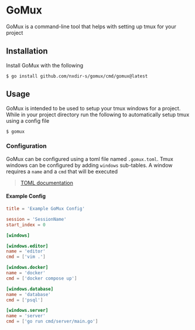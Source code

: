 # GoMux

GoMux is a command-line tool that helps with setting up tmux for your project

## Installation

Install GoMux with the following

```shell
$ go install github.com/nxdir-s/gomux/cmd/gomux@latest
```

## Usage

GoMux is intended to be used to setup your tmux windows for a project. While in your project directory
run the following to automatically setup tmux using a config file

```shell
$ gomux
```

### Configuration

GoMux can be configured using a toml file named `.gomux.toml`. Tmux windows can be configured by adding `windows` sub-tables. A window
requires a `name` and a `cmd` that will be executed

> [TOML documentation](https://toml.io/en/v1.0.0)

#### Example Config

```toml
title = 'Example GoMux Config'

session = 'SessionName'
start_index = 0

[windows]

[windows.editor]
name = 'editor'
cmd = ['vim .']

[windows.docker]
name = 'docker'
cmd = ['docker compose up']

[windows.database]
name = 'database'
cmd = ['psql']

[windows.server]
name = 'server'
cmd = ['go run cmd/server/main.go']
```
